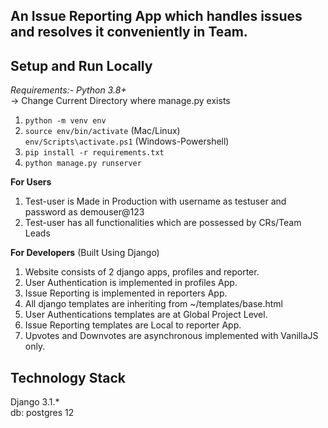 ## An Issue Reporting App which handles issues and resolves it conveniently in Team.

**Setup and Run Locally**
---
*Requirements:- Python 3.8+*<br>
-> Change Current Directory where manage.py exists
1) `python -m venv env`
2) `source env/bin/activate` (Mac/Linux)<br>
   `env/Scripts\activate.ps1` (Windows-Powershell)
3) `pip install -r requirements.txt`
4) `python manage.py runserver`

**For Users**
1) Test-user is Made in Production with username as testuser and password as demouser@123
2) Test-user has all functionalities which are possessed by CRs/Team Leads

**For Developers**
(Built Using Django)
1) Website consists of 2 django apps, profiles and reporter.
2) User Authentication is implemented in profiles App.
3) Issue Reporting is implemented in reporters App.
4) All django templates are inheriting from ~/templates/base.html
5) User Authentications templates are at Global Project Level.
6) Issue Reporting templates are Local to reporter App.
7) Upvotes and Downvotes are asynchronous implemented with VanillaJS only.

**Technology Stack**
---
Django 3.1.* <br>
db: postgres 12
